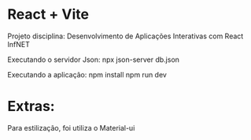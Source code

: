 # React + Vite

Projeto disciplina: Desenvolvimento de Aplicações Interativas com React
InfNET


Executando o servidor Json: 
npx json-server  db.json 

Executando a aplicação: 
npm install 
npm run dev 


# Extras:
Para estilização, foi utiliza o Material-ui
